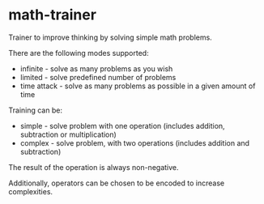 # math-trainer

Trainer to improve thinking by solving simple math problems.  

There are the following modes supported:
- infinite - solve as many problems as you wish
- limited - solve predefined number of problems
- time attack - solve as many problems as possible in a given amount of time

Training can be:
- simple - solve problem with one operation (includes addition, subtraction or multiplication)
- complex - solve problem, with two operations (includes addition and subtraction)

The result of the operation is always non-negative.

Additionally, operators can be chosen to be encoded to increase complexities.